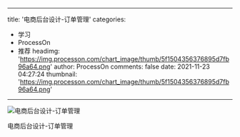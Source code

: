 
---
title: '电商后台设计-订单管理'
categories: 
 - 学习
 - ProcessOn
 - 推荐
headimg: 'https://img.processon.com/chart_image/thumb/5f1504356376895d7fb96a64.png'
author: ProcessOn
comments: false
date: 2021-11-23 04:27:24
thumbnail: 'https://img.processon.com/chart_image/thumb/5f1504356376895d7fb96a64.png'
---

<div>   
<img class="thumb" alt="电商后台设计-订单管理" src="https://img.processon.com/chart_image/thumb/5f1504356376895d7fb96a64.png" referrerpolicy="no-referrer">
<p>电商后台设计-订单管理</p>  
</div>
            